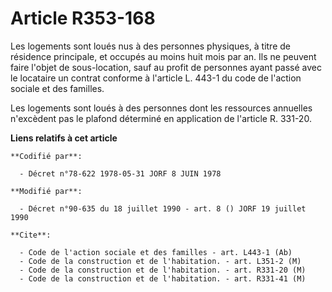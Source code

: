 # Article R353-168

Les logements sont loués nus à des personnes physiques, à titre de résidence principale, et occupés au moins huit mois par
an. Ils ne peuvent faire l'objet de sous-location, sauf au profit de personnes ayant passé avec le locataire un contrat
conforme à l'article L. 443-1 du code de l'action sociale et des familles.

Les logements sont loués à des personnes dont les ressources annuelles n'excèdent pas le plafond déterminé en application de
l'article R. 331-20.

**Liens relatifs à cet article**

	**Codifié par**:

	  - Décret n°78-622 1978-05-31 JORF 8 JUIN 1978

	**Modifié par**:

	  - Décret n°90-635 du 18 juillet 1990 - art. 8 () JORF 19 juillet 1990

	**Cite**:

	  - Code de l'action sociale et des familles - art. L443-1 (Ab)
	  - Code de la construction et de l'habitation. - art. L351-2 (M)
	  - Code de la construction et de l'habitation. - art. R331-20 (M)
	  - Code de la construction et de l'habitation. - art. R331-41 (M)
